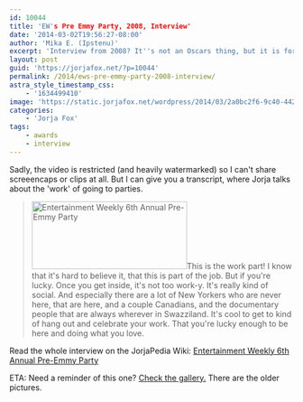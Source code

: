 ```yaml
---
id: 10044
title: 'EW's Pre Emmy Party, 2008, Interview'
date: '2014-03-02T19:56:27-08:00'
author: 'Mika E. (Ipstenu)'
excerpt: 'Interview from 2008? It''s not an Oscars thing, but it is for an award show back in the day!'
layout: post
guid: 'https://jorjafox.net/?p=10044'
permalink: /2014/ews-pre-emmy-party-2008-interview/
astra_style_timestamp_css:
    - '1634499410'
image: 'https://static.jorjafox.net/wordpress/2014/03/2a0bc2f6-9c40-442a-b5f7-8e6c24138adenews.ap_.org_r620x349.jpg'
categories:
    - 'Jorja Fox'
tags:
    - awards
    - interview
---
```


Sadly, the video is restricted (and heavily watermarked) so I can't share screeencaps or clips at all. But I can give you a transcript, where Jorja talks about the 'work' of going to parties.
<blockquote><img class="alignright size-thumbnail wp-image-10046" alt="Entertainment Weekly 6th Annual Pre-Emmy Party" src="//static.jorjafox.net/wordpress/2014/03/2a0bc2f6-9c40-442a-b5f7-8e6c24138adenews.ap_.org_r620x349-250x250.jpg" width="275" height="120" />This is the work part! I know that it's hard to believe it, that this is part of the job. But if you're lucky. Once you get inside, it's not too work-y. It's really kind of social. And especially there are a lot of New Yorkers who are never here, that are here, and a couple Canadians, and the documentary people that are always wherever in Swazziland. It's cool to get to kind of hang out and celebrate your work. That you're lucky enough to be here and doing what you love.</blockquote>
Read the whole interview on the JorjaPedia Wiki: <a href="https://jorjafox.net/wiki/Entertainment_Weekly_6th_Annual_Pre-Emmy_Party_(20_September_2008)">Entertainment Weekly 6th Annual Pre-Emmy Party</a>

ETA: Need a reminder of this one? <a href="https://jorjafox.net/gallery/pub/events/20080920-ewpreemmy/">Check the gallery.</a> There are the older pictures.
